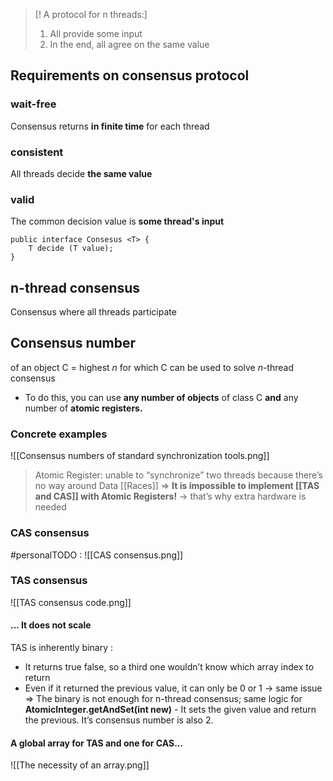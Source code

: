 >[! A protocol for n threads:]
> 1) All provide some input
> 2) In the end, all agree on the same value

## Requirements on consensus protocol
### wait-free
Consensus returns **in finite time** for each thread
### consistent
All threads decide **the same value**
### valid
The common decision value is **some thread's input**

```
public interface Consesus <T> {
	T decide (T value);
}
```

## n-thread consensus
Consensus where all threads participate
## Consensus number
of an object C = highest $n$ for which C can be used to solve $n$-thread consensus
- To do this, you can use **any number of objects** of class C **and** any number of **atomic registers.**
### Concrete examples
![[Consensus numbers of standard synchronization tools.png]]

> Atomic Register: unable to “synchronize” two threads because there’s no way around Data [[Races]]
 $\Rightarrow$ **It is impossible to implement [[TAS and CAS]] with Atomic Registers!** $\rightarrow$ that’s why extra hardware is needed
 
### CAS consensus
#personalTODO :
![[CAS consensus.png]]
### TAS consensus
![[TAS consensus code.png]]
#### ... It does not scale 
TAS is inherently binary :
- It returns true false, so a third one wouldn’t know which array index to return
- Even if it returned the previous value, it can only be 0 or 1 $\rightarrow$ same issue
 $\Rightarrow$ The binary is not enough for n-thread consensus; same logic for **AtomicInteger.getAndSet(int new)** - It sets the given value and return the previous. It’s consensus number is also 2.
 
 #### A global array for TAS and one for CAS...
![[The necessity of an array.png]]